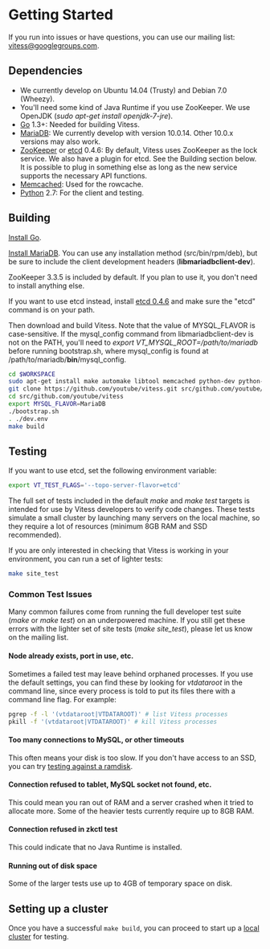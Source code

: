# Getting Started
If you run into issues or have questions, you can use our mailing list: vitess@googlegroups.com.

## Dependencies

* We currently develop on Ubuntu 14.04 (Trusty) and Debian 7.0 (Wheezy).
* You'll need some kind of Java Runtime if you use ZooKeeper.
  We use OpenJDK (*sudo apt-get install openjdk-7-jre*).
* [Go](http://golang.org) 1.3+: Needed for building Vitess.
* [MariaDB](https://mariadb.org/): We currently develop with version 10.0.14.
  Other 10.0.x versions may also work.
* [ZooKeeper](http://zookeeper.apache.org/)
  or [etcd](https://github.com/coreos/etcd) 0.4.6:
  By default, Vitess uses ZooKeeper as the lock service.
  We also have a plugin for etcd. See the Building section below.
  It is possible to plug in something else as long as the new service supports
  the necessary API functions.
* [Memcached](http://memcached.org): Used for the rowcache.
* [Python](http://python.org) 2.7: For the client and testing.

## Building

[Install Go](http://golang.org/doc/install).

[Install MariaDB](https://downloads.mariadb.org/).
You can use any installation method (src/bin/rpm/deb),
but be sure to include the client development headers (**libmariadbclient-dev**).

ZooKeeper 3.3.5 is included by default. If you plan to use it, you don't need
to install anything else.

If you want to use etcd instead, install
[etcd 0.4.6](https://github.com/coreos/etcd/releases/tag/v0.4.6)
and make sure the "etcd" command is on your path.

Then download and build Vitess. Note that the value of MYSQL_FLAVOR is case-sensitive.
If the mysql_config command from libmariadbclient-dev is not on the PATH,
you'll need to *export VT_MYSQL_ROOT=/path/to/mariadb* before running bootstrap.sh,
where mysql_config is found at /path/to/mariadb/**bin**/mysql_config.

``` sh
cd $WORKSPACE
sudo apt-get install make automake libtool memcached python-dev python-mysqldb libssl-dev g++ mercurial git pkg-config bison curl
git clone https://github.com/youtube/vitess.git src/github.com/youtube/vitess
cd src/github.com/youtube/vitess
export MYSQL_FLAVOR=MariaDB
./bootstrap.sh
. ./dev.env
make build
```

## Testing

If you want to use etcd, set the following environment variable:

``` sh
export VT_TEST_FLAGS='--topo-server-flavor=etcd'
```

The full set of tests included in the default _make_ and _make test_ targets
is intended for use by Vitess developers to verify code changes.
These tests simulate a small cluster by launching many servers on the local
machine, so they require a lot of resources (minimum 8GB RAM and SSD recommended).

If you are only interested in checking that Vitess is working in your
environment, you can run a set of lighter tests:

``` sh
make site_test
```

### Common Test Issues

Many common failures come from running the full developer test suite
(_make_ or _make test_) on an underpowered machine. If you still get
these errors with the lighter set of site tests (*make site_test*),
please let us know on the mailing list.

#### Node already exists, port in use, etc.

Sometimes a failed test may leave behind orphaned processes.
If you use the default settings, you can find these by looking for
*vtdataroot* in the command line, since every process is told to put
its files there with a command line flag. For example:

``` sh
pgrep -f -l '(vtdataroot|VTDATAROOT)' # list Vitess processes
pkill -f '(vtdataroot|VTDATAROOT)' # kill Vitess processes
```

#### Too many connections to MySQL, or other timeouts

This often means your disk is too slow. If you don't have access to an SSD,
you can try [testing against a ramdisk](TestingOnARamDisk.md).

#### Connection refused to tablet, MySQL socket not found, etc.

This could mean you ran out of RAM and a server crashed when it tried to allocate more.
Some of the heavier tests currently require up to 8GB RAM.

#### Connection refused in zkctl test

This could indicate that no Java Runtime is installed.

#### Running out of disk space

Some of the larger tests use up to 4GB of temporary space on disk.

## Setting up a cluster

Once you have a successful `make build`, you can proceed to start up a
[local cluster](https://github.com/youtube/vitess/tree/master/examples/local)
for testing.

